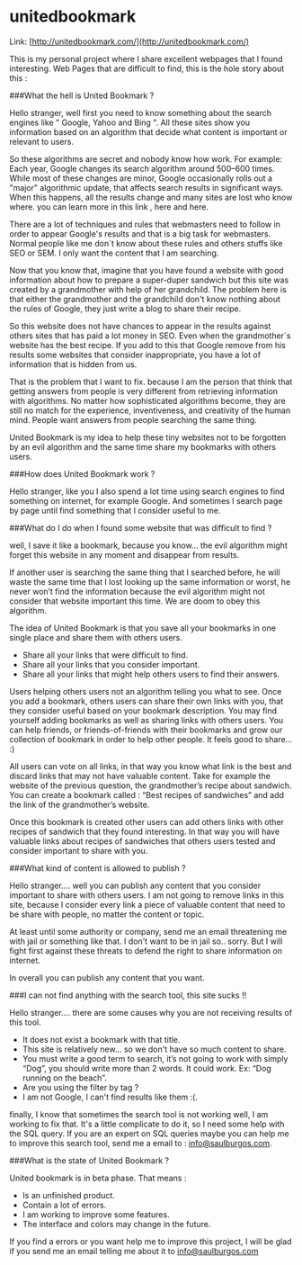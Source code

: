 unitedbookmark
==============

Link: [http://unitedbookmark.com/](http://unitedbookmark.com/)

This is my personal project where I share excellent webpages that I found interesting. Web Pages that are difficult to find, this is the hole story about this :

###What the hell is United Bookmark ?

Hello stranger, well first you need to know something about the search engines like " Google, Yahoo and Bing ". All these sites show you information based on an algorithm that decide what content is important or relevant to users.

So these algorithms are secret and nobody know how work. For example: Each year, Google changes its search algorithm around 500–600 times. While most of these changes are minor, Google occasionally rolls out a "major" algorithmic update, that affects search results in significant ways. When this happens, all the results change and many sites are lost who know where. you can learn more in this link , here and here.

There are a lot of techniques and rules that webmasters need to follow in order to appear Google's results and that is a big task for webmasters. Normal people like me don´t know about these rules and others stuffs like SEO or SEM. I only want the content that I am searching.

Now that you know that, imagine that you have found a website with good information about how to prepare a super-duper sandwich but this site was created by a grandmother with help of her grandchild. The problem here is that either the grandmother and the grandchild don't know nothing about the rules of Google, they just write a blog to share their recipe.

So this website does not have chances to appear in the results against others sites that has paid a lot money in SEO. Even when the grandmother´s website has the best recipe. If you add to this that Google remove from his results some websites that consider inappropriate, you have a lot of information that is hidden from us.

That is the problem that I want to fix. because I am the person that think that getting answers from people is very different from retrieving information with algorithms. No matter how sophisticated algorithms become, they are still no match for the experience, inventiveness, and creativity of the human mind. People want answers from people searching the same thing.

United Bookmark is my idea to help these tiny websites not to be forgotten by an evil algorithm and the same time share my bookmarks with others users.

###How does United Bookmark work ?

Hello stranger, like you I also spend a lot time using search engines to find something on internet, for example Google. And sometimes I search page by page until find something that I consider useful to me.

###What do I do when I found some website that was difficult to find ?

well, I save it like a bookmark, because you know... the evil algorithm might forget this website in any moment and disappear from results.

If another user is searching the same thing that I searched before, he will waste the same time that I lost looking up the same information or worst, he never won’t find the information because the evil algorithm might not consider that website important this time. We are doom to obey this algorithm.

The idea of United Bookmark is that you save all your bookmarks in one single place and share them with others users.

* Share all your links that were difficult to find.
* Share all your links that you consider important.
* Share all your links that might help others users to find their answers.

Users helping others users not an algorithm telling you what to see. Once you add a bookmark, others users can share their own links with you, that they consider useful based on your bookmark description. You may find yourself adding bookmarks as well as sharing links with others users. You can help friends, or friends-of-friends with their bookmarks and grow our collection of bookmark in order to help other people. It feels good to share… :)

All users can vote on all links, in that way you know what link is the best and discard links that may not have valuable content. Take for example the website of the previous question, the grandmother’s recipe about sandwich. You can create a bookmark called : “Best recipes of sandwiches” and add the link of the grandmother’s website.

Once this bookmark is created other users can add others links with other recipes of sandwich that they found interesting. In that way you will have valuable links about recipes of sandwiches that others users tested and consider important to share with you.

###What kind of content is allowed to publish ?

Hello stranger…. well you can publish any content that you consider important to share with others users. I am not going to remove links in this site, because I consider every link a piece of valuable content that need to be share with people, no matter the content or topic.

At least until some authority or company, send me an email threatening me with jail or something like that. I don't want to be in jail so.. sorry. But I will fight first against these threats to defend the right to share information on internet.

In overall you can publish any content that you want.

###I can not find anything with the search tool, this site sucks !!

Hello stranger…. there are some causes why you are not receiving results of this tool.

* It does not exist a bookmark with that title.
* This site is relatively new... so we don't have so much content to share.
* You must write a good term to search, it’s not going to work with simply “Dog”, you  should write more than 2 words. It could work. Ex: “Dog running on the beach”.
* Are you using the filter by tag ?
* I am not Google, I can't find results like them :(.

finally, I know that sometimes the search tool is not working well, I am working to fix that. It's a little complicate to do it, so I need some help with the SQL query. If you are an expert on SQL queries maybe you can help me to improve this search tool, send me a email to : info@saulburgos.com.

###What is the state of United Bookmark ?

United bookmark is in beta phase. That means :

* Is an unfinished product.
* Contain a lot of errors.
* I am working to improve some features.
* The interface and colors may change in the future.

If you find a errors or you want help me to improve this project, I will be glad if you send me an email telling me about it to info@saulburgos.com 
